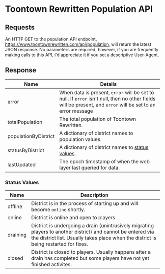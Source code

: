 # Toontown Rewritten Population API

## Requests

An HTTP GET to the population API endpoint, https://www.toontownrewritten.com/api/population, will return the latest JSON response. No parameters are required, however, if you are frequently making calls to this API, I'd appreciate it if you set a descriptive User-Agent.

## Response

| Name        | Details |
|-------------|---------|
| error       | When data is present, `error` will be set to null. If `error` isn't null, then no other fields will be present, and `error` will be set to an error message |
| totalPopulation   | The total population of Toontown Rewritten. |
| populationByDistrict   | A dictionary of district names to population values. |
| statusByDistrict | A dictionary of district names to [status values](#status-values). |
| lastUpdated | The epoch timestamp of when the web layer last queried for data. |

### Status Values

| Name       | Description |
|------------|-------------|
| offline    | District is in the process of starting up and will become `online` shortly. |
| online     | District is online and open to players |
| draining   | District is undergoing a drain (unintrusively migrating players to another district) and cannot be entered via the district list. Usually takes place when the district is being restarted for fixes. |
| closed     | District is closed to players. Usually happens after a drain has completed but some players have not yet finished activites. |